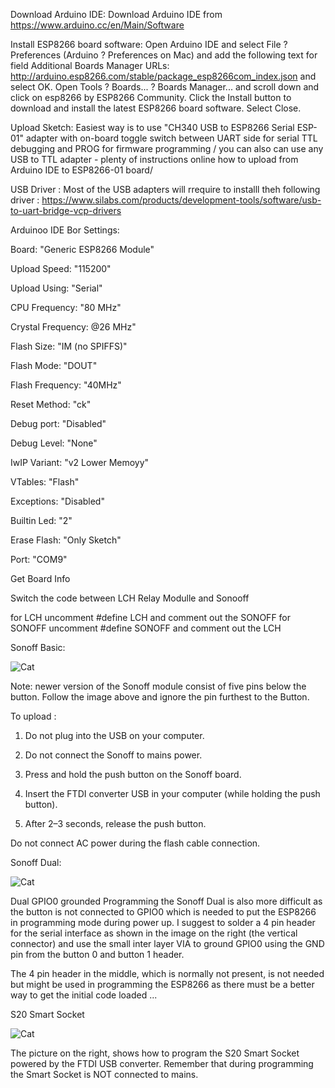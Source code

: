 Download Arduino IDE:
Download Arduino IDE from https://www.arduino.cc/en/Main/Software

Install ESP8266 board software:
Open Arduino IDE and select File ? Preferences (Arduino ? Preferences on Mac) and add the following text for field Additional Boards Manager URLs: http://arduino.esp8266.com/stable/package_esp8266com_index.json and select OK.
Open Tools ? Boards... ? Boards Manager... and scroll down and click on esp8266 by ESP8266 Community. Click the Install button to download and install the latest ESP8266 board software. Select Close.

Upload Sketch: 
Easiest way is to use "CH340 USB to ESP8266 Serial ESP-01" adapter with on-board toggle switch between UART side for serial TTL debugging and PROG for firmware programming / you can also can use any USB to TTL adapter - plenty of instructions online how to upload from Arduino IDE to ESP8266-01 board/

USB Driver :
Most of the USB adapters will rrequire to installl theh following driver :  https://www.silabs.com/products/development-tools/software/usb-to-uart-bridge-vcp-drivers

Arduinoo IDE Bor Settings:

 Board: "Generic ESP8266 Module" 
 
 Upload Speed: "115200"
 
 Upload Using: "Serial" 
 
 CPU Frequency: "80 MHz" 
 
 Crystal Frequency: @26 MHz"
 
 Flash Size: "IM (no SPIFFS)" 
 
 Flash Mode: "DOUT" 
 
 Flash Frequency: "40MHz" 
 
 Reset Method: "ck" 
 
 Debug port: "Disabled" 
 
 Debug Level: "None" 
 
 IwIP Variant: "v2 Lower Memoyy" 
 
 VTables: "Flash" 
 
 Exceptions: "Disabled" 
 
 Builtin Led: "2" 
 
 Erase Flash: "Only Sketch" 
 
 Port: "COM9" 
 
 Get Board Info 
 
 
 Switch the code between LCH Relay Modulle and Sonooff

for LCH uncomment #define LCH and comment out the SONOFF 
for SONOFF uncomment #define SONOFF and comment out the LCH  
 
 Sonoff Basic:
 
 ![Cat](https://github.com/i4things/NodeAPI/blob/master/examples/ESP8266-01/1CH_RELAY/thing/Sonoff_ESP8266.jpg)

Note: newer version of the Sonoff module consist of five pins below the button. Follow the image above and ignore the pin furthest to the Button.

To upload :

1. Do not plug into the USB on your computer.

2. Do not connect the Sonoff to mains power.

3. Press and hold the push button on the Sonoff board.

4. Insert the FTDI converter USB in your computer (while holding the push button).

5. After 2–3 seconds, release the push button.

Do not connect AC power during the flash cable connection.


Sonoff Dual:

 ![Cat](https://github.com/i4things/NodeAPI/blob/master/examples/ESP8266-01/1CH_RELAY/thing/Sonoff_Dual_ESP8266.jpg)
 
Dual GPIO0 grounded Programming the Sonoff Dual is also more difficult as the button is not connected to GPIO0 which is needed to put the ESP8266 in programming mode during power up.
I suggest to solder a 4 pin header for the serial interface as shown in the image on the right (the vertical connector) and use the small inter layer VIA to ground GPIO0 using the GND pin from the button 0 and button 1 header.

The 4 pin header in the middle, which is normally not present, is not needed but might be used in programming the ESP8266 as there must be a better way to get the initial code loaded ...

S20 Smart Socket

![Cat](https://github.com/i4things/NodeAPI/blob/master/examples/ESP8266-01/1CH_RELAY/thing/Sonoff_Socket_ESP8266.jpg)

The picture on the right, shows how to program the S20 Smart Socket powered by the FTDI USB converter.
Remember that during programming the Smart Socket is NOT connected to mains.
